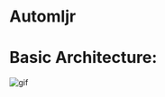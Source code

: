 # Automljr

# Basic Architecture:
![gif](![Automl-Demo](https://user-images.githubusercontent.com/39219880/215592456-d8a2678c-5846-4fdd-856a-3ae5186b693a.gif))
